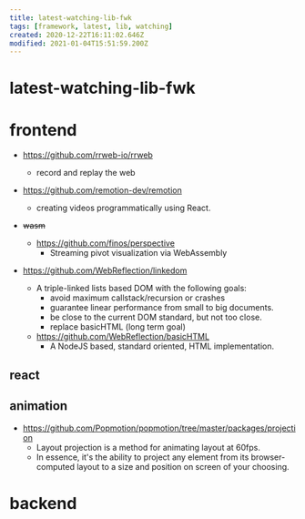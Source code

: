```yaml
---
title: latest-watching-lib-fwk
tags: [framework, latest, lib, watching]
created: 2020-12-22T16:11:02.646Z
modified: 2021-01-04T15:51:59.200Z
---
```


# latest-watching-lib-fwk

# frontend

- https://github.com/rrweb-io/rrweb
  - record and replay the web

- https://github.com/remotion-dev/remotion
  - creating videos programmatically using React.

- ~~wasm~~
  - https://github.com/finos/perspective
    - Streaming pivot visualization via WebAssembly

- https://github.com/WebReflection/linkedom
  - A triple-linked lists based DOM with the following goals:
    - avoid maximum callstack/recursion or crashes
    - guarantee linear performance from small to big documents.
    - be close to the current DOM standard, but not too close.
    - replace basicHTML (long term goal)
  - https://github.com/WebReflection/basicHTML
    - A NodeJS based, standard oriented, HTML implementation.

## react

## animation

- https://github.com/Popmotion/popmotion/tree/master/packages/projection
  - Layout projection is a method for animating layout at 60fps.
  - In essence, it's the ability to project any element from its browser-computed layout to a size and position on screen of your choosing.

# backend
